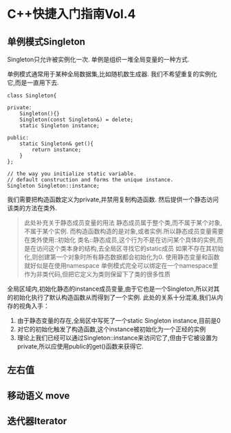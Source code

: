 # C++快捷入门指南Vol.4

## 单例模式Singleton

Singleton只允许被实例化一次.
单例是组织一堆全局变量的一种方式.

单例模式通常用于某种全局数据集,比如随机数生成器.
我们不希望重复的实例化它,而是一直用下去.

```
class Singleton{

private:
    Singleton(){}
    Singleton(const Singleton&) = delete;
    static Singleton instance;

public:
    static Singleton& get(){
        return instance;
    }
};

// the way you initialize static variable.
// default construction and forms the unique instance.
Singleton Singleton::instance;
```

我们需要把构造函数定义为private,并禁用复制构造函数.
然后提供一个静态访问该类的方法在类外.

>此处补充关于静态成员变量的用法
静态成员属于整个类,而不属于某个对象,不属于某个实例.
而构造函数构造的是对象,或者实例.所以静态成员变量需要在类外使用::初始化
类名::静态成员,这个行为不是在访问某个具体的实例,而是在访问这个类本身的结构,去全局区寻找它的static成员
如果不存在其初始化,则创建第一个对象时所有静态数据都会初始化为0.
使用静态变量和函数就好似是在使用namespace
单例模式完全可以绑定在一个namespace里作为非类代码,但把它定义为类则保留下了类的很多性质

全局区域内,初始化静态的instance成员变量,由于它也是一个Singleton,所以对其的初始化执行了默认构造函数从而得到了一个实例.
此处的关系十分混淆,我们从内存的视角入手：

1. 由于静态变量的存在,全局区中写死了一个static Singleton instance,目前是0
2. 对它的初始化触发了构造函数,这个instance被初始化为一个正经的实例
3. 理论上我们已经可以通过Singleton::instance来访问它了,但由于它被设置为private,所以应使用public的get()函数来获得它.

## 左右值

## 移动语义 move

## 迭代器Iterator